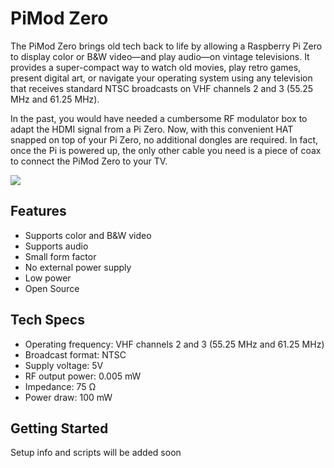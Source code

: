 # PiMod Zero

The PiMod Zero brings old tech back to life by allowing a Raspberry Pi Zero to display color or B&W video—and play audio—on vintage televisions. It provides a super-compact way to watch old movies, play retro games, present digital art, or navigate your operating system using any television that receives standard NTSC broadcasts on VHF channels 2 and 3 (55.25 MHz and 61.25 MHz).

In the past, you would have needed a cumbersome RF modulator box to adapt the HDMI signal from a Pi Zero. Now, with this convenient HAT snapped on top of your Pi Zero, no additional dongles are required. In fact, once the Pi is powered up, the only other cable you need is a piece of coax to connect the PiMod Zero to your TV.

![](images/pimod-zero.png)

## Features
- Supports color and B&W video
- Supports audio
- Small form factor
- No external power supply
- Low power
- Open Source

## Tech Specs
- Operating frequency: VHF channels 2 and 3 (55.25 MHz and 61.25 MHz)
- Broadcast format: NTSC
- Supply voltage: 5V
- RF output power: 0.005 mW
- Impedance: 75 Ω
- Power draw: 100 mW 

## Getting Started
Setup info and scripts will be added soon
